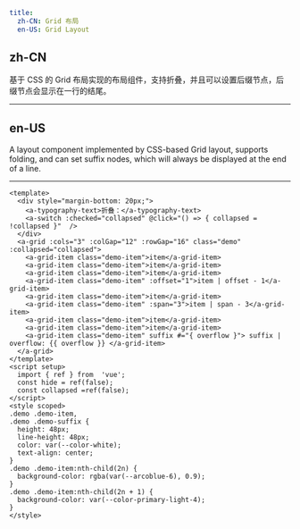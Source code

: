 ```yaml
title:
  zh-CN: Grid 布局
  en-US: Grid Layout
```

## zh-CN

基于 CSS 的 Grid 布局实现的布局组件，支持折叠，并且可以设置后缀节点，后缀节点会显示在一行的结尾。

---

## en-US

A layout component implemented by CSS-based Grid layout, supports folding, and can set suffix nodes, which will always be displayed at the end of a line.

---

```vue
<template>
  <div style="margin-bottom: 20px;">
    <a-typography-text>折叠：</a-typography-text>
    <a-switch :checked="collapsed" @click="() => { collapsed = !collapsed }"  />
  </div>
  <a-grid :cols="3" :colGap="12" :rowGap="16" class="demo" :collapsed="collapsed">
    <a-grid-item class="demo-item">item</a-grid-item>
    <a-grid-item class="demo-item">item</a-grid-item>
    <a-grid-item class="demo-item">item</a-grid-item>
    <a-grid-item class="demo-item" :offset="1">item | offset - 1</a-grid-item>
    <a-grid-item class="demo-item">item</a-grid-item>
    <a-grid-item class="demo-item" :span="3">item | span - 3</a-grid-item>
    <a-grid-item class="demo-item">item</a-grid-item>
    <a-grid-item class="demo-item">item</a-grid-item>
    <a-grid-item class="demo-item" suffix #="{ overflow }"> suffix | overflow: {{ overflow }} </a-grid-item>
  </a-grid>
</template>
<script setup>
  import { ref } from  'vue';
  const hide = ref(false);
  const collapsed =ref(false);
</script>
<style scoped>
.demo .demo-item,
.demo .demo-suffix {
  height: 48px;
  line-height: 48px;
  color: var(--color-white);
  text-align: center;
}
.demo .demo-item:nth-child(2n) {
  background-color: rgba(var(--arcoblue-6), 0.9);
}
.demo .demo-item:nth-child(2n + 1) {
  background-color: var(--color-primary-light-4);
}
</style>
```
